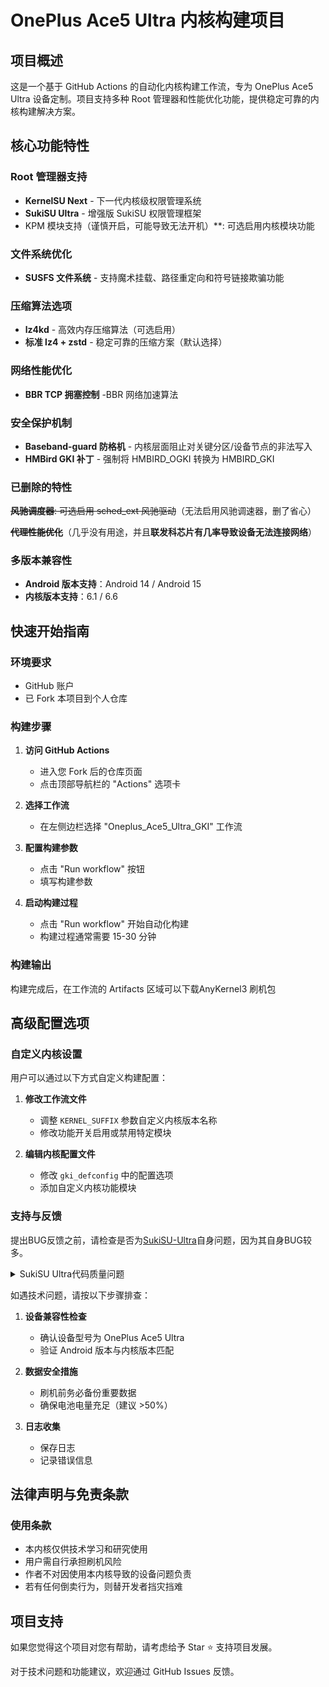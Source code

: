 # OnePlus Ace5 Ultra 内核构建项目

## 项目概述

这是一个基于 GitHub Actions 的自动化内核构建工作流，专为 OnePlus Ace5 Ultra 设备定制。项目支持多种 Root 管理器和性能优化功能，提供稳定可靠的内核构建解决方案。

## 核心功能特性

### Root 管理器支持
- **KernelSU Next** - 下一代内核级权限管理系统
- **SukiSU Ultra** - 增强版 SukiSU 权限管理框架
- KPM 模块支持（谨慎开启，可能导致无法开机）**: 可选启用内核模块功能

### 文件系统优化
- **SUSFS 文件系统** - 支持魔术挂载、路径重定向和符号链接欺骗功能

### 压缩算法选项
- **lz4kd** - 高效内存压缩算法（可选启用）
- **标准 lz4 + zstd** - 稳定可靠的压缩方案（默认选择）

### 网络性能优化
- **BBR TCP 拥塞控制** -BBR 网络加速算法

### 安全保护机制
- **Baseband-guard 防格机** - 内核层面阻止对关键分区/设备节点的非法写入
- **HMBird GKI 补丁** - 强制将 HMBIRD_OGKI 转换为 HMBIRD_GKI

### 已删除的特性


~~**风驰调度器**: 可选启用 sched_ext 风驰驱动~~（无法启用风驰调速器，删了省心）

~~**代理性能优化**~~（几乎没有用途，并且**联发科芯片有几率导致设备无法连接网络**）

### 多版本兼容性

- **Android 版本支持**：Android 14 / Android 15
- **内核版本支持**：6.1 / 6.6

## 快速开始指南

### 环境要求
- GitHub 账户
- 已 Fork 本项目到个人仓库

### 构建步骤

1. **访问 GitHub Actions**
   - 进入您 Fork 后的仓库页面
   - 点击顶部导航栏的 "Actions" 选项卡

2. **选择工作流**
   - 在左侧边栏选择 "Oneplus_Ace5_Ultra_GKI" 工作流

3. **配置构建参数**
   - 点击 "Run workflow" 按钮
   - 填写构建参数

4. **启动构建过程**
   - 点击 "Run workflow" 开始自动化构建
   - 构建过程通常需要 15-30 分钟

### 构建输出

构建完成后，在工作流的 Artifacts 区域可以下载AnyKernel3 刷机包

## 高级配置选项

### 自定义内核设置
用户可以通过以下方式自定义构建配置：

1. **修改工作流文件**
   - 调整 `KERNEL_SUFFIX` 参数自定义内核版本名称
   - 修改功能开关启用或禁用特定模块

2. **编辑内核配置文件**
   - 修改 `gki_defconfig` 中的配置选项
   - 添加自定义内核功能模块

### 支持与反馈

提出BUG反馈之前，请检查是否为[SukiSU-Ultra](https://github.com/SukiSU-Ultra/SukiSU-Ultra)自身问题，因为其自身BUG较多。


<details>
<summary>SukiSU Ultra代码质量问题</summary>

包名抽象：com.sukisu.ultra、io.sukisu.ultra、zako.zako.zako

库文件命名混乱：libzako.so、libzakoboot.so、libzakosign.so 等，难以辨识功能

函数命名随意：susfsSUS_SU_0()、susfsSUS_SU_2() 等



项目存在大量不必要的 Shell 命令调用

```kotlin
// 反模式：通过 shell 命令进行文件操作
fun isPathExists(path: String): Boolean {
    return runCmd("file " + path).contains("No such file or directory")
}

// 正确做法应使用原生文件API
fun isPathExists(path: String): Boolean {
    return File(path).exists()
}
```

异常处理逻辑存在严重设计缺陷：

```kotlin
fun getKpmVersionUse(): String {
    return try {
        if (!rootAvailable()) return ""  // 早期返回违反单一职责原则
        val version = getKpmVersion()
        if (version.isEmpty()) "" else version
    } catch (e: Exception) {
        "Error: ${e.message}"  // 异常信息直接暴露给UI层
    }
}

// 调用方需要解析错误字符串
val kpmVersion = getKpmVersionUse()
!kpmVersion.startsWith("Error")  // 字符串解析判断错误状态
```

大量硬编码值：

```java
// 硬编码路径，缺乏配置抽象层
private static final String OUTSIDE_KPMMGR_PATH = "/data/adb/ksu/bin/kpmmgr";
private static final String OUTSIDE_SUSFSD_PATH = "/data/adb/ksu/bin/susfsd";
```

root 权限检测和使用的实现：

```kotlin
fun rootAvailable(): Boolean {
    return try {
        val process = Runtime.getRuntime().exec("su -c id")  // 不必要的权限检查
        process.waitFor() == 0
    } catch (_: Exception) {
        false
    }
}
```

v3.1.9 引入的模块签名验证存在设计问题：

未考虑兼容性，**没有任何说明就添加至正式版**

```c
uint32_t zako_file_verify_esig(file_handle_t fd, uint32_t flags) {
    size_t file_sz = zako_sys_file_sz(fd);

    void* buffer = zako_sys_file_map(fd, file_sz);

    if (buffer == NULL) {
        return ZAKO_FV_MMAP_FAILED;
    }

    void* buff_end = ApplyOffset(buffer, +(file_sz));
    uint64_t* r_magic = (uint64_t*) ApplyOffset(buff_end, -8);

    if (*r_magic != ZAKO_ESIGNATURE_MAGIC) { // ZAKO_ESIGNATURE_MAGIC = 0x7a616b6f7369676eull = 'zakosign'
        return ZAKO_FV_INVALID_HEADER;
    }

    uint64_t* sz = (uint64_t*) ApplyOffset(buff_end, -16);
    if (*sz == 0 || *sz > file_sz) {
        return ZAKO_FV_INVALID_HEADER;
    }

    struct zako_esignature* esign_buf = (struct zako_esignature*) ApplyOffset(sz, -*sz);

    /* Entire file footer is ESignature + ESignatureSize + ESignatureMagic
         which is *sz + sizeof(sz) + 8 = *sz + 16
       So, original file buffer will be FileSize - *sz - 16 */
    uint32_t result = zako_esign_verify(esign_buf, buffer, file_sz - *sz - 16, flags);

    zako_sys_file_unmap(buffer, file_sz);
    return result;
}

uint32_t zako_esign_verify(struct zako_esignature* esig, uint8_t* buff, size_t len, uint32_t flags) {
    if (esig->magic != ZAKO_ESIGNATURE_MAGIC) { // ZAKO_ESIGNATURE_MAGIC = 0x7a616b6f7369676eull = 'zakosign'
        return ZAKO_ESV_INVALID_HEADER;
    }

    if (esig->version != ZAKO_ESIGNATURE_VERSION) {
        if (esig->version > ZAKO_ESIGNATURE_VERSION) {
            return ZAKO_ESV_UNSUPPORTED_VERSION;
        } else {
            return ZAKO_ESV_OUTDATED_VERSION;
        }
    }

    uint32_t result = 0;
    EVP_PKEY* pubkey = NULL;

    OnFlag(flags, ZAKO_ESV_INTEGRITY_ONLY) {
        goto verify_integrity;
    }

    /* Verify Ceritificates */

    uint8_t cert_count = esig->cert_sz;
    struct zako_der_certificate* cstbl[200] = { 0 };

    uint8_t* data = &esig->data;
    size_t off = (size_t) 0;
    for (uint8_t i = 0; i < cert_count; i ++) {
        struct zako_der_certificate* cert = ApplyOffset(data, +off);
        cstbl[i] = cert;

        off += sizeof(struct zako_der_certificate) + cert->len;
    }

    result |= zako_keychain_verify(&esig->key, &cstbl);

verify_integrity:
    pubkey = zako_parse_public_raw(esig->key.public_key);

    if (zako_hash_verify(buff, len, esig->hash) != 1) {
        result |= ZAKO_ESV_VERFICATION_FAILED;
    }

    if (zako_verify_buffer(pubkey, esig->hash, ZAKO_HASH_LENGTH, esig->signature) != 1) {
        result |= ZAKO_ESV_VERFICATION_FAILED;
    }

    EVP_PKEY_free(pubkey);

    uint64_t now = (uint64_t) time(NULL);
    if (esig->created_at == 0) {
        result |= ZAKO_ESV_MISSING_TIMESTAMP;
    } else if (esig->created_at >= now) {
        result |= ZAKO_ESV_UNTRUSTED_TIMESTAMP;
    }

    return result;

}

X509_STORE **zako_trustchain_new()
{
  X509_STORE **safe;
  X509_STORE *v1;
  X509 *v2;

  safe = (X509_STORE **)zako_allocate_safe(0x18uLL);
  *safe = X509_STORE_new();
  safe[1] = (X509_STORE *)OPENSSL_sk_new_null();
  v1 = *safe;
  v2 = (X509 *)zako_x509_parse_pem(
                 "-----BEGIN CERTIFICATE-----\n"
                 "MIIB3zCCAZGgAwIBAgIUOa4KF6KfAg/Jerrx7AX1opSdNLEwBQYDK2VwMHExCzAJ\n"
                 "BgNVBAYTAkNIMRIwEAYDVQQHDAlHdWFuZ3pob3UxEjAQBgNVBAgMCUd1YW5nZG9u\n"
                 "ZzESMBAGA1UECgwJc2hpcmtuZWtvMRIwEAYDVQQLDAlzaGlya25la28xEjAQBgNV\n"
                 "BAMMCXNoaXJrbmVrbzAeFw0yNTA4MTAxNTU2MTRaFw0zNTA4MDgxNTU2MTRaMHEx\n"
                 "CzAJBgNVBAYTAkNIMRIwEAYDVQQHDAlHdWFuZ3pob3UxEjAQBgNVBAgMCUd1YW5n\n"
                 "ZG9uZzESMBAGA1UECgwJc2hpcmtuZWtvMRIwEAYDVQQLDAlzaGlya25la28xEjAQ\n"
                 "BgNVBAMMCXNoaXJrbmVrbzAqMAUGAytlcAMhAKyLThabZFGUsW/deKhLcmwlTF+H\n"
                 "KQ78bO6ohwzcgncWozswOTAPBgNVHRMBAf8EBTADAQH/MA4GA1UdDwEB/wQEAwIC\n"
                 "pDAWBgNVHSUBAf8EDDAKBggrBgEFBQcDAzAFBgMrZXADQQB1T6vftHjoaBNTBk85\n"
                 "E/HVR6jZZwq4UFJMRWpxpJ0JvGn27tLKYB2ZoXhoUbuCIoYa8e892hRoRB2xG4Jk\n"
                 "iU4A\n"
                 "-----END CERTIFICATE-----\n");
  X509_STORE_add_cert(v1, v2);
  return safe;
}
```



</details>


如遇技术问题，请按以下步骤排查：

1. **设备兼容性检查**
   - 确认设备型号为 OnePlus Ace5 Ultra
   - 验证 Android 版本与内核版本匹配

2. **数据安全措施**
   - 刷机前务必备份重要数据
   - 确保电池电量充足（建议 >50%）

3. **日志收集**
   - 保存日志
   - 记录错误信息

## 法律声明与免责条款

### 使用条款
- 本内核仅供技术学习和研究使用
- 用户需自行承担刷机风险
- 作者不对因使用本内核导致的设备问题负责
- 若有任何倒卖行为，则替开发者挡灾挡难

## 项目支持

如果您觉得这个项目对您有帮助，请考虑给予 Star ⭐ 支持项目发展。

对于技术问题和功能建议，欢迎通过 GitHub Issues 反馈。
